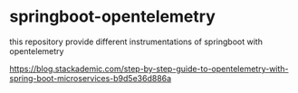 # springboot-opentelemetry
this repository provide different instrumentations of springboot with opentelemetry 


https://blog.stackademic.com/step-by-step-guide-to-opentelemetry-with-spring-boot-microservices-b9d5e36d886a
